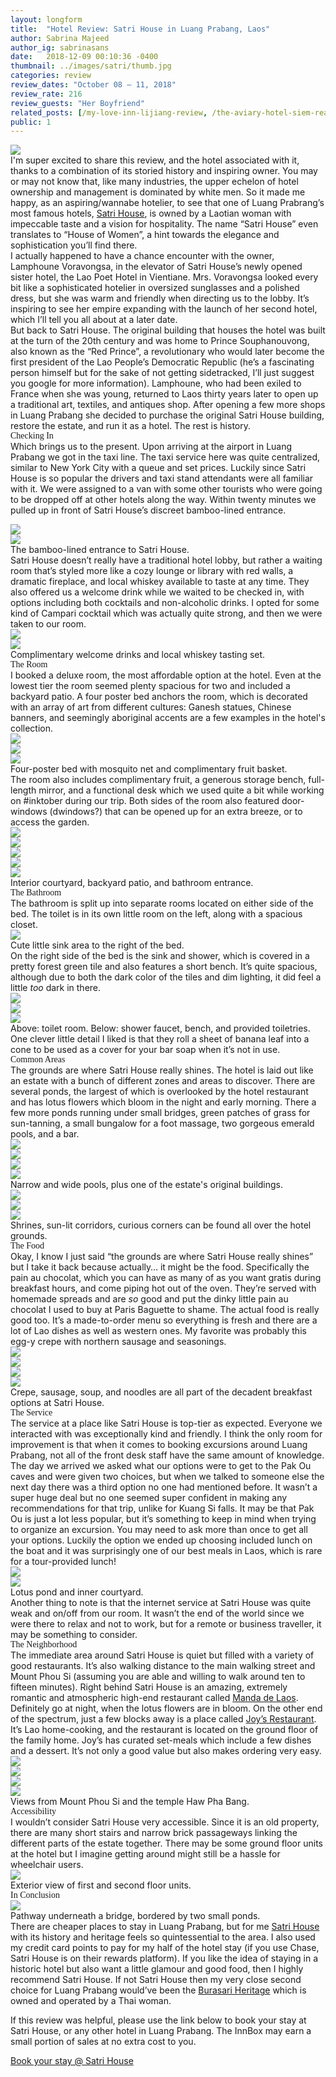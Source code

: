 ```yaml
---
layout: longform
title:  "Hotel Review: Satri House in Luang Prabang, Laos"
author: Sabrina Majeed
author_ig: sabrinasans
date:   2018-12-09 00:10:36 -0400
thumbnail: ../images/satri/thumb.jpg
categories: review
review_dates: "October 08 — 11, 2018"
review_rate: 216
review_guests: "Her Boyfriend"
related_posts: [/my-love-inn-lijiang-review, /the-aviary-hotel-siem-reap-review]
public: 1
---
```


<img class="mt4-ns mt3 mb4-ns mb3" src="/images/satri/00.jpg">

<p class="pb3 f4" style="max-width: 650px; margin: auto;">
I'm super excited to share this review, and the hotel associated with it, thanks to a combination of its storied history and inspiring owner. You may or may not know that, like many industries, the upper echelon of hotel ownership and management is dominated by white men. So it made me happy, as an aspiring/wannabe hotelier, to see that one of Luang Prabrang’s most famous hotels, <a href="https://www.agoda.com/partners/partnersearch.aspx?pcs=1&cid=1801609&hl=en&hid=65275" target="new">Satri House</a>, is owned by a Laotian woman with impeccable taste and a vision for hospitality. The name “Satri House” even translates to “House of Women”, a hint towards the elegance and sophistication you’ll find there.</p>

<p class="pb3" style="max-width: 650px; margin: auto;">
I actually happened to have a chance encounter with the owner, Lamphoune Voravongsa, in the elevator of Satri House’s newly opened sister hotel, the Lao Poet Hotel in Vientiane. Mrs. Voravongsa looked every bit like a sophisticated hotelier in oversized sunglasses and a polished dress, but she was warm and friendly when directing us to the lobby. It’s inspiring to see her empire expanding with the launch of her second hotel, which I’ll tell you all about at a later date.</p>

<p class="pb4-ns pb3" style="max-width: 650px; margin: auto;">
But back to Satri House. The original building that houses the hotel was built at the turn of the 20th century and was home to Prince Souphanouvong, also known as the “Red Prince”, a revolutionary who would later become the first president of the Lao People’s Democratic Republic (he’s a fascinating person himself but for the sake of not getting sidetracked, I’ll just suggest you google for more information). Lamphoune, who had been exiled to France when she was young, returned to Laos thirty years later to open up a traditional art, textiles, and antiques shop. After opening a few more shops in Luang Prabang she decided to purchase the original Satri House building, restore the estate, and run it as a hotel. The rest is history. </p>


<p class="f3 pb2" style="max-width: 650px; margin: auto; font-family: 'Gilroy-ExtraBold';">Checking In</p>

<p class="pb3" style="max-width: 650px; margin: auto;">
Which brings us to the present. Upon arriving at the airport in Luang Prabang we got in the taxi line. The taxi service here was quite centralized, similar to New York City with a queue and set prices. Luckily since Satri House is so popular the drivers and taxi stand attendants were all familiar with it. We were assigned to a van with some other tourists who were going to be dropped off at other hotels along the way. Within twenty minutes we pulled up in front of Satri House’s discreet bamboo-lined entrance.<p>

<div class="fl w-100 w-50-ns pr1-ns mb1 mb0-ns">
<img src="../images/satri/01.jpg">
</div>
<div class="fl w-100 w-50-ns pl1-ns mb1 mb2-ns">
<img src="../images/satri/02.jpg">
</div>
<p class="f7 pb3 pb4-ns" style="max-width: 650px; margin: auto;">
The bamboo-lined entrance to Satri House.</p>

<p class="pb3 pb4-ns" style="max-width: 650px; margin: auto;">
Satri House doesn’t really have a traditional hotel lobby, but rather a waiting room that’s styled more like a cozy lounge or library with red walls, a dramatic fireplace, and local whiskey available to taste at any time. They also offered us a welcome drink while we waited to be checked in, with options including both cocktails and non-alcoholic drinks. I opted for some kind of Campari cocktail which was actually quite strong, and then we were taken to our room.</p>

<div class="fl w-100 w-50-ns pr1-ns mb1 mb0-ns">
<img src="../images/satri/03.jpg">
</div>
<div class="fl w-100 w-50-ns pl1-ns mb1 mb2-ns">
<img src="../images/satri/04.jpg">
</div>
<p class="f7 pb3 pb4-ns" style="max-width: 650px; margin: auto;">
Complimentary welcome drinks and local whiskey tasting set.</p>

<p id="anchor" class="f3 pb2" style="max-width: 650px; margin: auto; font-family: 'Gilroy-ExtraBold';">The Room</p>

<p class="pb3 pb4-ns" style="max-width: 650px; margin: auto;">
I booked a deluxe room, the most affordable option at the hotel. Even at the lowest tier the room seemed plenty spacious for two and included a backyard patio. A four poster bed anchors the room, which is decorated with an array of art from different cultures: Ganesh statues, Chinese banners, and seemingly aboriginal accents are a few examples in the hotel's collection.</p>

<div class="fl w-100 mb1 mb2-ns">
<img src="../images/satri/05.jpg">
</div>
<div class="fl w-100 w-50-ns pr1-ns mb1 mb-ns">
<img src="../images/satri/06.jpg">
</div>
<div class="fl w-100 w-50-ns pl1-ns mb1 mb2-ns">
<img src="../images/satri/07.jpg">
</div>
<p class="f7 pb3 pb4-ns" style="max-width: 650px; margin: auto;">
Four-poster bed with mosquito net and complimentary fruit basket.</p>

<p class="pb4-ns pb3" style="max-width: 650px; margin: auto;">
The room also includes complimentary fruit, a generous storage bench, full-length mirror, and a functional desk which we used quite a bit while working on #inktober during our trip. Both sides of the room also featured door-windows (dwindows?) that can be opened up for an extra breeze, or to access the garden.</p>


<div class="fl w-100 w-50-ns pr1-ns mb1 mb-ns">
<img src="../images/satri/11.jpg">
</div>
<div class="fl w-100 w-50-ns pl1-ns mb1 mb2-ns">
<img src="../images/satri/12.jpg">
</div>
<div class="fl w-100 mb1 mb2-ns">
<img src="../images/satri/10.jpg">
</div>
<div class="fl w-100 w-50-ns pr1-ns mb1 mb2-ns">
<img src="../images/satri/08.jpg">
</div>
<div class="fl w-100 w-50-ns pl1-ns mb1 mb2-ns">
<img src="../images/satri/09.jpg">
</div>
<p class="f7 pb3 pb4-ns" style="max-width: 650px; margin: auto;">
Interior courtyard, backyard patio, and bathroom entrance.</p>


<p class="f3 pb2" style="max-width: 650px; margin: auto; font-family: 'Gilroy-ExtraBold';">The Bathroom</p>

<p class="pb4-ns pb3" style="max-width: 650px; margin: auto;">The bathroom is split up into separate rooms located on either side of the bed. The toilet is in its own little room on the left, along with a spacious closet.</p>

<div class="fl w-100 mb1 mb2-ns">
<img src="../images/satri/13.jpg">
</div>
<p class="f7 pb3 pb4-ns" style="max-width: 650px; margin: auto;">
Cute little sink area to the right of the bed.</p>

<p class="pb4-ns pb3" style="max-width: 650px; margin: auto;">
On the right side of the bed is the sink and shower, which is covered in a pretty forest green tile and also features a short bench. It’s quite spacious, although due to both the dark color of the tiles and dim lighting, it did feel a little <i>too</i> dark in there.</p>

<div class="fl w-100 mb1 mb2-ns">
<img src="../images/satri/16.jpg">
</div>
<div class="fl w-100 w-50-ns pr1-ns mb1 mb-ns">
<img src="../images/satri/14.jpg">
</div>
<div class="fl w-100 w-50-ns pl1-ns mb1 mb2-ns">
<img src="../images/satri/15.jpg">
</div>
<p class="f7 pb3 pb4-ns" style="max-width: 650px; margin: auto;">
Above: toilet room. Below: shower faucet, bench, and provided toiletries.</p>

<p class="pb4-ns pb3" style="max-width: 650px; margin: auto;">
One clever little detail I liked is that they roll a sheet of banana leaf into a cone to be used as a cover for your bar soap when it’s not in use.</p>

<p class="f3 pb2" style="max-width: 650px; margin: auto; font-family: 'Gilroy-ExtraBold';">Common Areas</p>

<p class="pb3 pb4-ns" style="max-width: 650px; margin: auto;">The grounds are where Satri House really shines. The hotel is laid out like an estate with a bunch of different zones and areas to discover. There are several ponds, the largest of which is overlooked by the hotel restaurant and has lotus flowers which bloom in the night and early morning. There a few more ponds running under small bridges, green patches of grass for sun-tanning, a small bungalow for a foot massage, two gorgeous emerald pools, and a bar.</p>

<div class="fl w-100 mb1 mb2-ns">
<img src="../images/satri/17.jpg">
</div>
<div class="fl w-100 w-50-ns pr1-ns mb1 mb2-ns">
<img src="../images/satri/18.jpg">
</div>
<div class="fl w-100 w-50-ns pl1-ns mb1 mb2-ns">
<img src="../images/satri/19.jpg">
</div>
<div class="fl w-100 mb1 mb2-ns">
<img src="../images/satri/20.jpg">
</div>
<p class="f7 pb3 pb4-ns" style="max-width: 650px; margin: auto;">
Narrow and wide pools, plus one of the estate's original buildings.</p>

<div class="fl w-100 mb1 mb2-ns">
<img src="../images/satri/21.jpg">
</div>
<div class="fl w-100 w-50-ns pr1-ns mb1 mb2-ns">
<img src="../images/satri/23.jpg">
</div>
<div class="fl w-100 w-50-ns pl1-ns mb1 mb2-ns">
<img src="../images/satri/22.jpg">
</div>
<p class="f7 pb3 pb4-ns" style="max-width: 650px; margin: auto;">
Shrines, sun-lit corridors, curious corners can be found all over the hotel grounds.</p>

<p class="f3 pb2" style="max-width: 650px; margin: auto; font-family: 'Gilroy-ExtraBold';">The Food</p>

<p class="pb4-ns pb3" style="max-width: 650px; margin: auto;">
Okay, I know I just said “the grounds are where Satri House really shines” but I take it back because actually… it might be the food. Specifically the pain au chocolat, which you can have as many of as you want gratis during breakfast hours,  and come piping hot out of the oven. They’re served with homemade spreads and are <i>so</i> good and put the dinky little pain au chocolat I used to buy at Paris Baguette to shame. The actual food is really good too. It’s a made-to-order menu so everything is fresh and there are a lot of Lao dishes as well as western ones. My favorite was probably this egg-y crepe with northern sausage and seasonings.</p>

<div class="fl w-100 mb1 mb2-ns">
<img src="../images/satri/26.jpg">
</div>
<div class="fl w-100 w-50-ns pr1-ns mb1 mb2-ns">
<img src="../images/satri/27.jpg">
</div>
<div class="fl w-100 w-50-ns pl1-ns mb1 mb2-ns">
<img src="../images/satri/28.jpg">
</div>
<div class="fl w-100 mb1 mb2-ns">
<img src="../images/satri/29.jpg">
</div>
<p class="f7 pb3 pb4-ns" style="max-width: 650px; margin: auto;">
Crepe, sausage, soup, and noodles are all part of the decadent breakfast options at Satri House.</p>


<p class="f3 pb2" style="max-width: 650px; margin: auto; font-family: 'Gilroy-ExtraBold';">The Service</p>

<p class="pb3 pb4-ns" style="max-width: 650px; margin: auto;">The service at a place like Satri House is top-tier as expected. Everyone we interacted with was exceptionally kind and friendly. I think the only room for improvement is that when it comes to booking excursions around Luang Prabang, not all of the front desk staff have the same amount of knowledge. The day we arrived we asked what our options were to get to the Pak Ou caves and were given two choices, but when we talked to someone else the next day there was a third option no one had mentioned before. It wasn’t a super huge deal but no one seemed super confident in making any recommendations for that trip, unlike for Kuang Si falls. It may be that Pak Ou is just a lot less popular, but it’s something to keep in mind when trying to organize an excursion. You may need to ask more than once to get all your options. Luckily the option we ended up choosing included lunch on the boat and it was surprisingly one of our best meals in Laos, which is rare for a tour-provided lunch!</p>

<div class="fl w-100 w-50-ns pr1-ns mb1 mb0-ns">
<img src="../images/satri/24.jpg">
</div>
<div class="fl w-100 w-50-ns pl1-ns mb1 mb2-ns">
<img src="../images/satri/25.jpg">
</div>
<p class="f7 pb3 pb4-ns" style="max-width: 650px; margin: auto;">
Lotus pond and inner courtyard.</p>

<p class="pb3 pb4-ns" style="max-width: 650px; margin: auto;">Another thing to note is that the internet service at Satri House was quite weak and on/off from our room. It wasn’t the end of the world since we were there to relax and not to work, but for a remote or business traveller, it may be something to consider.</p>

<p class="f3 pb2" style="max-width: 650px; margin: auto; font-family: 'Gilroy-ExtraBold';">The Neighborhood</p>

<p class="pb3 pb4-ns" style="max-width: 650px; margin: auto;">
The immediate area around Satri House is quiet but filled with a variety of good restaurants. It’s also walking distance to the main walking street and Mount Phou Si (assuming you are able and willing to walk around ten to fifteen minutes). Right behind Satri House is an amazing, extremely romantic and atmospheric high-end restaurant called <a href="https://www.tripadvisor.com.sg/Restaurant_Review-g295415-d8756091-Reviews-Manda_de_Laos-Luang_Prabang_Luang_Prabang_Province.html" target="new">Manda de Laos</a>. Definitely go at night, when the lotus flowers are in bloom. On the other end of the spectrum, just a few blocks away is a place called <a href="https://www.tripadvisor.com/Restaurant_Review-g295415-d3723243-Reviews-Joys_Restaurant-Luang_Prabang_Luang_Prabang_Province.html" target="new">Joy’s Restaurant</a>. It’s Lao home-cooking, and the restaurant is located on the ground floor of the family home. Joy’s has curated set-meals which include a few dishes and a dessert. It’s not only a good value but also makes ordering very easy.</p>


<div class="fl w-100 w-50-ns pr1-ns mb1 mb2-ns">
<img src="../images/satri/30.jpg">
</div>
<div class="fl w-100 w-50-ns pl1-ns mb1 mb2-ns">
<img src="../images/satri/31.jpg">
</div>
<div class="fl w-100 w-50-ns pr1-ns mb1 mb2-ns">
<img src="../images/satri/32.jpg">
</div>
<div class="fl w-100 w-50-ns pl1-ns mb1 mb2-ns">
<img src="../images/satri/33.jpg">
</div>
<p class="f7 pb3 pb4-ns" style="max-width: 650px; margin: auto;">
Views from Mount Phou Si and the temple Haw Pha Bang.</p>


<p class="f3 pb2" style="max-width: 650px; margin: auto; font-family: 'Gilroy-ExtraBold';">Accessibility</p>

<p class="pb4" style="max-width: 650px; margin: auto;">
I wouldn’t consider Satri House very accessible. Since it is an old property, there are many short stairs and narrow brick passageways linking the different parts of the estate together. There may be some ground floor units at the hotel but I imagine getting around might still be a hassle for wheelchair users.</p>

<div class="fl w-100 mb1 mb2-ns">
<img src="../images/satri/34.jpg">
</div>
<p class="f7 pb3 pb4-ns" style="max-width: 650px; margin: auto;">
Exterior view of first and second floor units.</p>

<p class="f3 pb2" style="max-width: 650px; margin: auto; font-family: 'Gilroy-ExtraBold';">In Conclusion</p>

<div class="fl w-100 mb1 mb2-ns">
<img src="../images/satri/35.jpg">
</div>
<p class="f7 pb3 pb4-ns" style="max-width: 650px; margin: auto;">
Pathway underneath a bridge, bordered by two small ponds.</p>

<p class="pb3" style="max-width: 650px; margin: auto;">
There are cheaper places to stay in Luang Prabang, but for me <a href="https://www.agoda.com/partners/partnersearch.aspx?pcs=1&cid=1801609&hl=en&hid=65275" target="new">Satri House</a> with its history and heritage feels so quintessential to the area. I also used my credit card points to pay for my half of the hotel stay (if you use Chase, Satri House is on their rewards platform). If you like the idea of staying in a historic hotel but also want a little glamour and good food, then I highly recommend Satri House. If not Satri House then my very close second choice for Luang Prabang would’ve been the <a href="https://www.agoda.com/partners/partnersearch.aspx?pcs=1&cid=1801609&hl=en&hid=109141" target="new">Burasari Heritage</a> which is owned and operated by a Thai woman.</p>


<div class="tc tl-ns" style="max-width: 650px; margin: auto;">
<p class="lh-copy">If this review was helpful, please use the link below to book your stay at Satri House, or any other hotel in Luang Prabang. The InnBox may earn a small portion of sales at no extra cost to you.</p>
<a target="_blank" class="f5 link ba bw1 ph3 pv2 mb2 dib orange" href="https://www.agoda.com/partners/partnersearch.aspx?pcs=1&cid=1801609&hl=en&hid=65275" target="new">Book your stay @ Satri House</a>
</div>
